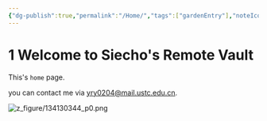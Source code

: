 ```yaml
---
{"dg-publish":true,"permalink":"/Home/","tags":["gardenEntry"],"noteIcon":"","created":"2025-05-08T13:56:22.821+08:00","updated":"2025-08-24T23:30:15.729+08:00"}
---
```


# 1 Welcome to Siecho's Remote Vault
This's `home` page.  

you can contact me via <a href="https://siecho.cn/">yry0204@mail.ustc.edu.cn</a>.   

![z_figure/134130344_p0.png](/img/user/z_figure/134130344_p0.png)